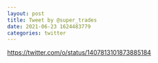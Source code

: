 ```yaml
--- 
layout: post 
title: Tweet by @super_trades 
date: 2021-06-23 1624483779 
categories: twitter 
--- 
```

https://twitter.com/o/status/1407813101873885184